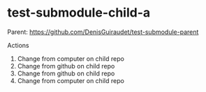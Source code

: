 # test-submodule-child-a

Parent: https://github.com/DenisGuiraudet/test-submodule-parent

Actions

1. Change from computer on child repo
2. Change from github on child repo
3. Change from github on child repo
4. Change from computer on child repo
